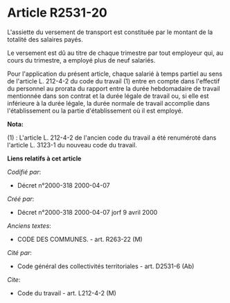 # Article R2531-20

L'assiette du versement de transport est constituée par le montant de la totalité des salaires payés.

Le versement est dû au titre de chaque trimestre par tout employeur qui, au cours du trimestre, a employé plus de neuf
salariés.

Pour l'application du présent article, chaque salarié à temps partiel au sens de l'article L. 212-4-2 du code du travail (1)
entre en compte dans l'effectif du personnel au prorata du rapport entre la durée hebdomadaire de travail mentionnée dans son
contrat et la durée légale de travail ou, si elle est inférieure à la durée légale, la durée normale de travail accomplie
dans l'établissement ou la partie d'établissement où il est employé.

**Nota:**

(1) :   L'article L. 212-4-2 de l'ancien code du travail a été renuméroté dans l'article L. 3123-1 du nouveau code du
travail.

**Liens relatifs à cet article**

_Codifié par_:

  - Décret n°2000-318 2000-04-07

_Créé par_:

  - Décret n°2000-318 2000-04-07 jorf 9 avril 2000

_Anciens textes_:

  - CODE DES COMMUNES. - art. R263-22 (M)

_Cité par_:

  - Code général des collectivités territoriales - art. D2531-6 (Ab)

_Cite_:

  - Code du travail - art. L212-4-2 (M)
